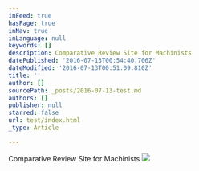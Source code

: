 ```yaml
---
inFeed: true
hasPage: true
inNav: true
inLanguage: null
keywords: []
description: Comparative Review Site for Machinists
datePublished: '2016-07-13T00:54:40.706Z'
dateModified: '2016-07-13T00:51:09.810Z'
title: ''
author: []
sourcePath: _posts/2016-07-13-test.md
authors: []
publisher: null
starred: false
url: test/index.html
_type: Article

---
```

Comparative Review Site for Machinists
![](https://the-grid-user-content.s3-us-west-2.amazonaws.com/2b6b8bc6-70b9-4b96-9b88-9980c8e3f4c6.jpg)